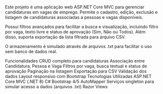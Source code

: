 Este projeto é uma aplicação web ASP.NET Core MVC para gerenciar candidaturas em vagas de emprego. Permite o cadastro, edição, exclusão e listagem de candidaturas associadas a pessoas e vagas disponíveis.

Possui filtros avançados para facilitar a busca e visualização, incluindo filtro por vaga, texto livre e status de aprovação (Sim, Não ou Todos). Além disso, suporta exportação da lista filtrada para arquivo CSV.

O armazenamento é simulado através de arquivos .txt para facilitar o uso sem banco de dados real.

Funcionalidades
CRUD completo para candidaturas
Associação entre Candidatura, Pessoa e Vaga
Filtros por vaga, busca textual e status de aprovação
Paginação na listagem
Exportação para CSV
Validação dos dados
Layout responsivo com Bootstrap
Tecnologias Utilizadas
ASP.NET Core MVC (.NET 8)
C#
Bootstrap 4/5
AutoMapper
Serviços singleton para simular acesso a dados (arquivos .txt)
Razor Views